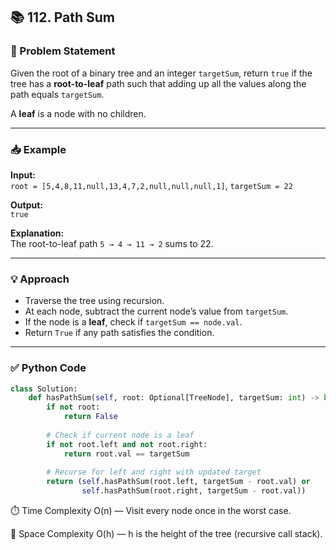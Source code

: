 ## 📚 112. Path Sum

### 📝 Problem Statement  
Given the root of a binary tree and an integer `targetSum`, return `true` if the tree has a **root-to-leaf** path such that adding up all the values along the path equals `targetSum`.

A **leaf** is a node with no children.

---

### 📥 Example  

**Input:**  
`root = [5,4,8,11,null,13,4,7,2,null,null,null,1]`, `targetSum = 22`  

**Output:**  
`true`  

**Explanation:**  
The root-to-leaf path `5 → 4 → 11 → 2` sums to 22.

---

### 💡 Approach  
- Traverse the tree using recursion.
- At each node, subtract the current node’s value from `targetSum`.
- If the node is a **leaf**, check if `targetSum == node.val`.
- Return `True` if any path satisfies the condition.

---

### ✅ Python Code
```python
class Solution:
    def hasPathSum(self, root: Optional[TreeNode], targetSum: int) -> bool:
        if not root:
            return False
        
        # Check if current node is a leaf
        if not root.left and not root.right:
            return root.val == targetSum
        
        # Recurse for left and right with updated target
        return (self.hasPathSum(root.left, targetSum - root.val) or
                self.hasPathSum(root.right, targetSum - root.val))
```
⏱️ Time Complexity
O(n) — Visit every node once in the worst case.

💾 Space Complexity
O(h) — h is the height of the tree (recursive call stack).

